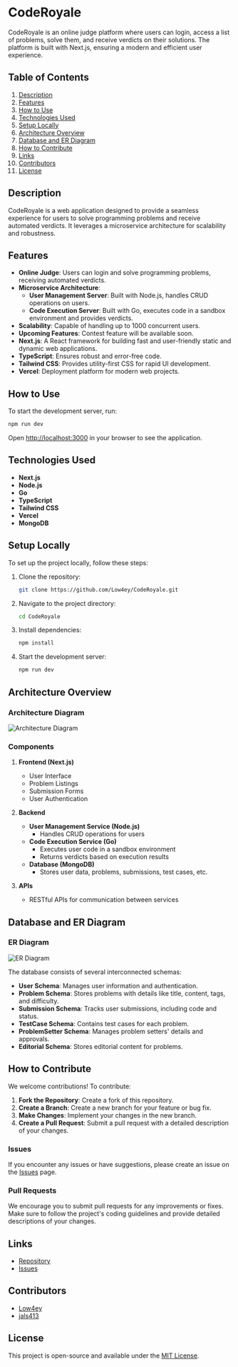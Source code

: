 # CodeRoyale

CodeRoyale is an online judge platform where users can login, access a list of problems, solve them, and receive verdicts on their solutions. The platform is built with Next.js, ensuring a modern and efficient user experience.

## Table of Contents
1. [Description](#description)
2. [Features](#features)
3. [How to Use](#how-to-use)
4. [Technologies Used](#technologies-used)
5. [Setup Locally](#setup-locally)
6. [Architecture Overview](#architecture-overview)
7. [Database and ER Diagram](#database-and-er-diagram)
8. [How to Contribute](#how-to-contribute)
9. [Links](#links)
10. [Contributors](#contributors)
11. [License](#license)

## Description

CodeRoyale is a web application designed to provide a seamless experience for users to solve programming problems and receive automated verdicts. It leverages a microservice architecture for scalability and robustness.

## Features

- **Online Judge**: Users can login and solve programming problems, receiving automated verdicts.
- **Microservice Architecture**:
  - **User Management Server**: Built with Node.js, handles CRUD operations on users.
  - **Code Execution Server**: Built with Go, executes code in a sandbox environment and provides verdicts.
- **Scalability**: Capable of handling up to 1000 concurrent users.
- **Upcoming Features**: Contest feature will be available soon.
- **Next.js**: A React framework for building fast and user-friendly static and dynamic web applications.
- **TypeScript**: Ensures robust and error-free code.
- **Tailwind CSS**: Provides utility-first CSS for rapid UI development.
- **Vercel**: Deployment platform for modern web projects.

## How to Use

To start the development server, run:

```bash
npm run dev
```

Open [http://localhost:3000](http://localhost:3000) in your browser to see the application.

## Technologies Used

- **Next.js**
- **Node.js**
- **Go**
- **TypeScript**
- **Tailwind CSS**
- **Vercel**
- **MongoDB**

## Setup Locally

To set up the project locally, follow these steps:

1. Clone the repository: 
   ```bash
   git clone https://github.com/Low4ey/CodeRoyale.git
   ```
2. Navigate to the project directory: 
   ```bash
   cd CodeRoyale
   ```
3. Install dependencies:
   ```bash
   npm install
   ```
4. Start the development server:
   ```bash
   npm run dev
   ```

## Architecture Overview

### Architecture Diagram
![Architecture Diagram](path/to/your/architecture-diagram.png)

### Components

1. **Frontend (Next.js)**
   - User Interface
   - Problem Listings
   - Submission Forms
   - User Authentication

2. **Backend**
   - **User Management Service (Node.js)**
     - Handles CRUD operations for users
   - **Code Execution Service (Go)**
     - Executes user code in a sandbox environment
     - Returns verdicts based on execution results
   - **Database (MongoDB)**
     - Stores user data, problems, submissions, test cases, etc.

3. **APIs**
   - RESTful APIs for communication between services

## Database and ER Diagram

### ER Diagram
![ER Diagram](path/to/your/ER-diagram.png)

The database consists of several interconnected schemas:

- **User Schema**: Manages user information and authentication.
- **Problem Schema**: Stores problems with details like title, content, tags, and difficulty.
- **Submission Schema**: Tracks user submissions, including code and status.
- **TestCase Schema**: Contains test cases for each problem.
- **ProblemSetter Schema**: Manages problem setters' details and approvals.
- **Editorial Schema**: Stores editorial content for problems.

## How to Contribute

We welcome contributions! To contribute:

1. **Fork the Repository**: Create a fork of this repository.
2. **Create a Branch**: Create a new branch for your feature or bug fix.
3. **Make Changes**: Implement your changes in the new branch.
4. **Create a Pull Request**: Submit a pull request with a detailed description of your changes.

### Issues

If you encounter any issues or have suggestions, please create an issue on the [Issues](https://github.com/Low4ey/CodeRoyale/issues) page.

### Pull Requests

We encourage you to submit pull requests for any improvements or fixes. Make sure to follow the project's coding guidelines and provide detailed descriptions of your changes.

## Links

- [Repository](https://github.com/Low4ey/CodeRoyale)
- [Issues](https://github.com/Low4ey/CodeRoyale/issues)

## Contributors

- [Low4ey](https://github.com/Low4ey)
- [jals413](https://github.com/jals413)
  
## License

This project is open-source and available under the [MIT License](LICENSE).
